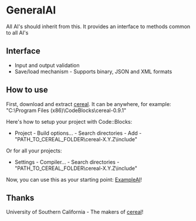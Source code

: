 GeneralAI
=========

All AI's should inherit from this. It provides an interface to methods common to all AI's

Interface
---------
- Input and output validation
- Save/load mechanism - Supports binary, JSON and XML formats

How to use
----------
First, download and extract [cereal](https://github.com/USCiLab/cereal "C++11 Serialization library by University of Southern California"). It can be anywhere, for example: "C:\Program Files (x86)\CodeBlocks\cereal-0.9.1"

Here's how to setup your project with Code::Blocks:
- Project - Build options... - Search directories - Add - "PATH_TO_CEREAL_FOLDER\cereal-X.Y.Z\include"

Or for all your projects: 
- Settings - Compiler... - Search directories - "PATH_TO_CEREAL_FOLDER\cereal-X.Y.Z\include"

Now, you can use this as your starting point: [ExampleAI](./ExampleAI "Minimalistic code for subclasses of GeneralAI")!


Thanks
------
University of Southern California - The makers of [cereal](https://github.com/USCiLab/cereal "C++11 Serialization library by University of Southern California")!
